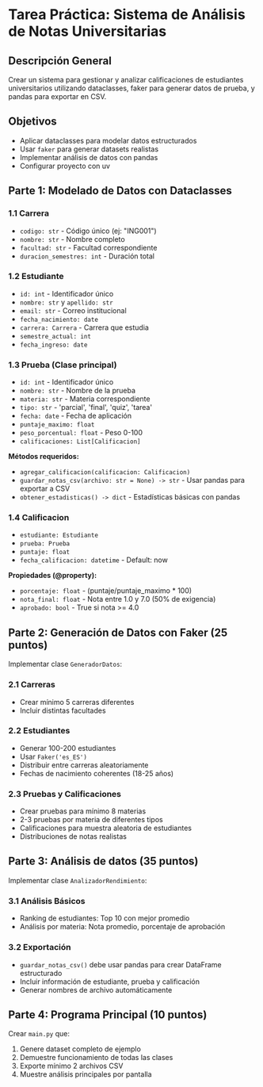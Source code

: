 # Tarea Práctica: Sistema de Análisis de Notas Universitarias

## Descripción General

Crear un sistema para gestionar y analizar calificaciones de estudiantes universitarios utilizando dataclasses, faker para generar datos de prueba, y pandas para exportar en CSV.

## Objetivos

- Aplicar dataclasses para modelar datos estructurados
- Usar `faker` para generar datasets realistas
- Implementar análisis de datos con pandas
- Configurar proyecto con uv

## Parte 1: Modelado de Datos con Dataclasses

### 1.1 Carrera
- `codigo: str` - Código único (ej: "ING001")
- `nombre: str` - Nombre completo
- `facultad: str` - Facultad correspondiente
- `duracion_semestres: int` - Duración total

### 1.2 Estudiante
- `id: int` - Identificador único
- `nombre: str` y `apellido: str`
- `email: str` - Correo institucional
- `fecha_nacimiento: date`
- `carrera: Carrera` - Carrera que estudia
- `semestre_actual: int`
- `fecha_ingreso: date`

### 1.3 Prueba (Clase principal)
- `id: int` - Identificador único
- `nombre: str` - Nombre de la prueba
- `materia: str` - Materia correspondiente
- `tipo: str` - 'parcial', 'final', 'quiz', 'tarea'
- `fecha: date` - Fecha de aplicación
- `puntaje_maximo: float`
- `peso_porcentual: float` - Peso 0-100
- `calificaciones: List[Calificacion]`

**Métodos requeridos:**
- `agregar_calificacion(calificacion: Calificacion)`
- `guardar_notas_csv(archivo: str = None) -> str` - Usar pandas para exportar a CSV
- `obtener_estadisticas() -> dict` - Estadísticas básicas con pandas

### 1.4 Calificacion
- `estudiante: Estudiante`
- `prueba: Prueba`
- `puntaje: float`
- `fecha_calificacion: datetime` - Default: now

**Propiedades (@property):**
- `porcentaje: float` - (puntaje/puntaje_maximo * 100)
- `nota_final: float` - Nota entre 1.0 y 7.0 (50% de exigencia)
- `aprobado: bool` - True si nota >= 4.0

## Parte 2: Generación de Datos con Faker (25 puntos)

Implementar clase `GeneradorDatos`:

### 2.1 Carreras
- Crear mínimo 5 carreras diferentes
- Incluir distintas facultades

### 2.2 Estudiantes
- Generar 100-200 estudiantes
- Usar `Faker('es_ES')`
- Distribuir entre carreras aleatoriamente
- Fechas de nacimiento coherentes (18-25 años)

### 2.3 Pruebas y Calificaciones
- Crear pruebas para mínimo 8 materias
- 2-3 pruebas por materia de diferentes tipos
- Calificaciones para muestra aleatoria de estudiantes
- Distribuciones de notas realistas

## Parte 3: Análisis de datos (35 puntos)

Implementar clase `AnalizadorRendimiento`:

### 3.1 Análisis Básicos
- Ranking de estudiantes: Top 10 con mejor promedio
- Análisis por materia: Nota promedio, porcentaje de aprobación

### 3.2 Exportación
- `guardar_notas_csv()` debe usar pandas para crear DataFrame estructurado
- Incluir información de estudiante, prueba y calificación
- Generar nombres de archivo automáticamente

## Parte 4: Programa Principal (10 puntos)

Crear `main.py` que:
1. Genere dataset completo de ejemplo
2. Demuestre funcionamiento de todas las clases
3. Exporte mínimo 2 archivos CSV
4. Muestre análisis principales por pantalla
